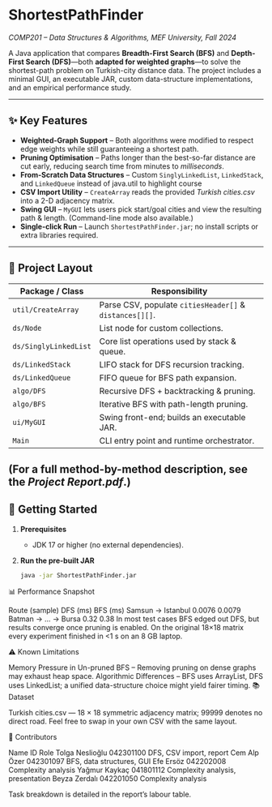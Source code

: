# ShortestPathFinder
*COMP201 – Data Structures & Algorithms, MEF University, Fall 2024*

A Java application that compares **Breadth-First Search (BFS)** and **Depth-First Search (DFS)**—both **adapted for weighted graphs**—to solve the shortest-path problem on Turkish-city distance data. The project includes a minimal GUI, an executable JAR, custom data-structure implementations, and an empirical performance study.

---

## ✨ Key Features
- **Weighted-Graph Support** – Both algorithms were modified to respect edge weights while still guaranteeing a shortest path.
- **Pruning Optimisation** – Paths longer than the best-so-far distance are cut early, reducing search time from minutes to *milliseconds*.
- **From-Scratch Data Structures** – Custom `SinglyLinkedList`, `LinkedStack`, and `LinkedQueue` instead of java.util to highlight course 
- **CSV Import Utility** – `CreateArray` reads the provided *Turkish cities.csv* into a 2-D adjacency matrix.
- **Swing GUI** – `MyGUI` lets users pick start/goal cities and view the resulting path & length. (Command-line mode also available.)  
- **Single-click Run** – Launch `ShortestPathFinder.jar`; no install scripts or extra libraries required.

---

## 📂 Project Layout
| Package / Class        | Responsibility |
|------------------------|----------------|
| `util/CreateArray`     | Parse CSV, populate `citiesHeader[]` & `distances[][]`. |
| `ds/Node`              | List node for custom collections. |
| `ds/SinglyLinkedList`  | Core list operations used by stack & queue. |
| `ds/LinkedStack`       | LIFO stack for DFS recursion tracking. |
| `ds/LinkedQueue`       | FIFO queue for BFS path expansion. |
| `algo/DFS`             | Recursive DFS + backtracking & pruning. |
| `algo/BFS`             | Iterative BFS with path-length pruning. |
| `ui/MyGUI`             | Swing front-end; builds an executable JAR. |
| `Main`                 | CLI entry point and runtime orchestrator. |

(For a full method-by-method description, see the *Project Report.pdf*.)
---

## 🚀 Getting Started
1. **Prerequisites**  
   - JDK 17 or higher (no external dependencies).

2. **Run the pre-built JAR**  
   ```bash
   java -jar ShortestPathFinder.jar
    ```

📊 Performance Snapshot

Route (sample)	DFS (ms)	BFS (ms)
Samsun → Istanbul	0.0076	0.0079
Batman → … → Bursa	0.32	0.38
In most test cases BFS edged out DFS, but results converge once pruning is enabled. On the original 18×18 matrix every experiment finished in <1 s on an 8 GB laptop. 

⚠️ Known Limitations

Memory Pressure in Un-pruned BFS – Removing pruning on dense graphs may exhaust heap space. 
Algorithmic Differences – BFS uses ArrayList, DFS uses LinkedList; a unified data-structure choice might yield fairer timing. 
📚 Dataset

Turkish cities.csv — 18 × 18 symmetric adjacency matrix; 99999 denotes no direct road. Feel free to swap in your own CSV with the same layout.

👥 Contributors

Name	ID	Role
Tolga Neslioğlu	042301100	DFS, CSV import, report
Cem Alp Özer	042301097	BFS, data structures, GUI
Efe Ersöz	042202008	Complexity analysis
Yağmur Kaykaç	041801112	Complexity analysis, presentation
Beyza Zerdalı	042201050	Complexity analysis

Task breakdown is detailed in the report’s labour table. 
